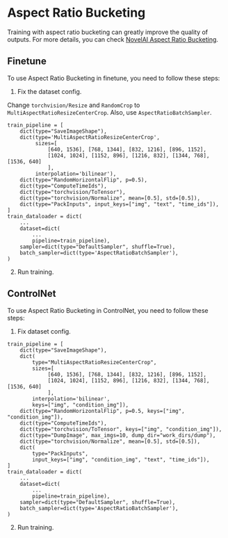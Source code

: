 # Aspect Ratio Bucketing

Training with aspect ratio bucketing can greatly improve the quality of outputs.
For more details, you can check [NovelAI Aspect Ratio Bucketing](https://github.com/NovelAI/novelai-aspect-ratio-bucketing).

## Finetune

To use Aspect Ratio Bucketing in finetune, you need to follow these steps:

1. Fix the dataset config.

Change `torchvision/Resize` and `RandomCrop` to `MultiAspectRatioResizeCenterCrop`. Also, use `AspectRatioBatchSampler`.

```
train_pipeline = [
    dict(type="SaveImageShape"),
    dict(type='MultiAspectRatioResizeCenterCrop',
         sizes=[
             [640, 1536], [768, 1344], [832, 1216], [896, 1152],
             [1024, 1024], [1152, 896], [1216, 832], [1344, 768], [1536, 640]
             ],
         interpolation='bilinear'),
    dict(type="RandomHorizontalFlip", p=0.5),
    dict(type="ComputeTimeIds"),
    dict(type="torchvision/ToTensor"),
    dict(type="torchvision/Normalize", mean=[0.5], std=[0.5]),
    dict(type="PackInputs", input_keys=["img", "text", "time_ids"]),
]
train_dataloader = dict(
    ...
    dataset=dict(
        ...
        pipeline=train_pipeline),
    sampler=dict(type="DefaultSampler", shuffle=True),
    batch_sampler=dict(type='AspectRatioBatchSampler'),
)
```

2. Run training.

## ControlNet

To use Aspect Ratio Bucketing in ControlNet, you need to follow these steps:

1. Fix dataset config.

```
train_pipeline = [
    dict(type="SaveImageShape"),
    dict(
        type="MultiAspectRatioResizeCenterCrop",
        sizes=[
             [640, 1536], [768, 1344], [832, 1216], [896, 1152],
             [1024, 1024], [1152, 896], [1216, 832], [1344, 768], [1536, 640]
             ],
        interpolation='bilinear',
        keys=["img", "condition_img"]),
    dict(type="RandomHorizontalFlip", p=0.5, keys=["img", "condition_img"]),
    dict(type="ComputeTimeIds"),
    dict(type="torchvision/ToTensor", keys=["img", "condition_img"]),
    dict(type="DumpImage", max_imgs=10, dump_dir="work_dirs/dump"),
    dict(type="torchvision/Normalize", mean=[0.5], std=[0.5]),
    dict(
        type="PackInputs",
        input_keys=["img", "condition_img", "text", "time_ids"]),
]
train_dataloader = dict(
    ...
    dataset=dict(
        ...
        pipeline=train_pipeline),
    sampler=dict(type="DefaultSampler", shuffle=True),
    batch_sampler=dict(type='AspectRatioBatchSampler'),
)
```

2. Run training.
